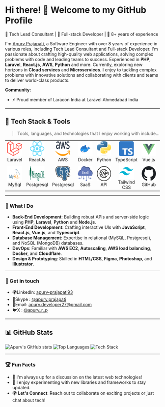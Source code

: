 # Hi there! 👋 Welcome to my GitHub Profile

🎯 Tech Lead Consultant | 🚀 Full-stack Developer | 🌟 8+ years of experience

I'm <a href = "https://www.linkedin.com/in/apurv-prajapati93/">Apurv Prajapati</a>, a Software Engineer with over 8 years of experience in various roles, including Tech Lead Consultant and Full-stack Developer. I'm passionate about crafting high-quality web applications, solving complex problems with code and leading teams to success.
Experienced in **PHP**, **Laravel**, **React.js**, **AWS**, **Python** and more. Currently, exploring new horizons in **Cloud services** and **Microservices**. I enjoy to tackling complex problems with innovative solutions and collaborating with clients and teams to deliver world-class products.

**Community:**

- ⚡ Proud member of Laracon India at Laravel Ahmedabad India

---

## 🔧 Tech Stack & Tools

> Tools, languages, and technologies that I enjoy working with include...

<table>
  <tr>
    <td align="center" width="134">
      <a href="#apurvrp">
        <img src="./images/laravel.png" width="48" height="48" alt="Laravel" />
      </a>
      <br>Laravel
    </td>
    <td align="center" width="134">
      <a href="#apurvrp">
        <img src="./images/react.png" width="48" height="48" alt="ReactJs" />
      </a>
      <br>ReactJs
    </td>
    <td align="center" width="134">
      <a href="#apurvrp">
        <img src="./images/aws_icon.svg" width="48" height="48" alt="AWS" />
      </a>
      <br>AWS
    </td>
    <td align="center" width="134">
      <a href="#apurvrp">
        <img src="./images/docker.png" width="48" height="48" alt="Docker" />
      </a>
      <br>Docker
    </td>
    <td align="center" width="134">
      <a href="#apurvrp">
        <img src="./images/python_icon.svg" width="48" height="48" alt="Python" />
      </a>
      <br>Python
    </td>
    <td align="center" width="134">
      <a href="#apurvrp">
        <img src="./images/typescript.png" width="48" height="48" alt="Typescript" />
      </a>
      <br>TypeScript
    </td>
    <td align="center" width="134">
      <a href="#apurvrp">
        <img src="./images/vue_js_icon.svg" width="48" height="48" alt="Vue.js" />
      </a>
      <br>Vue.js
    </td>
    <td align="center" width="134">
      <a href="#apurvrp">
        <img src="./images/node.svg" width="48" height="48" alt="NodeJs" />
      </a>
      <br>NodeJs
    </td>    
  </tr>
  <tr>
    <td align="center" width="134">
      <a href="#apurvrp">
        <img src="./images/mysql.svg" width="48" height="48" alt="MySql" />
      </a>
      <br>MySql
    </td>
    <td align="center" width="134">
      <a href="#apurvrp">
        <img src="./images/mongodb_icon.svg" width="48" height="48" alt="MongoDB" />
      </a>
      <br>Postgresql
    </td>
    <td align="center" width="134">
      <a href="#apurvrp">
        <img src="./images/postgresql.png" width="48" height="48" alt="Postgresql" />
      </a>
      <br>Postgresql
    </td>
   <td align="center" width="134">
      <a href="#apurvrp">
        <img src="./images/saas-development.png" width="48" height="48" alt="SaaS" />
      </a>
      <br>SaaS
    </td>
    <td align="center" width="134">
      <a href="#apurvrp">
        <img src="./images/api.png" width="48" height="48" alt="API" />
      </a>
      <br>API
    </td>
    <td align="center" width="134">
      <a href="#apurvrp">
        <img src="./images/tailwind.svg" width="48" height="48" alt="Tailwind CSS" />
      </a>
      <br>Tailwind CSS
    </td>   
    <td align="center" width="134">
      <a href="#apurvrp">
        <img src="./images/github.png" width="48" height="48" alt="GitHub" />
      </a>
      <br>GitHub
    </td>
    <td align="center" width="134">
      <a href="#apurvrp">
        <img src="./images/gitlab_icon.png" width="48" height="48" alt="GitLab" />
      </a>
      <br>GitLab
    </td>    
  </tr>
</table>

---

### 🚀 **What I Do**

- **Back-End Development**: Building robust APIs and server-side logic using **PHP**, **Laravel**, **Python** and **Node.js**.
- **Front-End Development**: Crafting interactive UIs with **JavaScript**, **React.js**, **Vue.js**, and **Typescript**.
- **Database Management**: Expertise in relational (MySQL, Postgresql), and NoSQL (MongoDB) databases.
- **DevOps**: Familiar with **AWS EC2**, **Autoscaling**, **AWS load balancing**, **Docker**, and **Cloudflare**.
- **Design & Prototyping**: Skilled in **HTML/CSS**, **Figma**, **Photoshop**, and **Illustrator**.

---

### 🤝 Get in touch

- 🌍LinkedIn: [apurv-prajapati93](https://www.linkedin.com/in/apurv-prajapati93/)
- 💬Skype : [@apurv.prajapati](https://join.skype.com/invite/apurv.prajapati)
- 📧Email: [apurv.developer27@gmail.com](mailto:apurv.developer27@gmail.com)
- 🐦X : [@apurv_r_p](https://twitter.com/apurv_r_p)

---

## 📊 GitHub Stats

![Apurv's GitHub stats](https://github-readme-stats.vercel.app/api?username=apurvrp&show_icons=true&theme=radical) ![Top Languages](https://github-readme-stats.vercel.app/api/top-langs/?username=apurvrp&layout=compact&theme=radical)
![Tech Stack](https://github-readme-streak-stats.herokuapp.com?user=apurvrp&theme=darcula&hide_border=true&background=FFFFFF00)

---

### 🏆 **Fun Facts**

- 💬 I'm always up for a discussion on the latest web technologies!
- 🎉 I enjoy experimenting with new libraries and frameworks to stay updated.
- 🌍 **Let's Connect**: Reach out to collaborate on exciting projects or just chat about tech!
